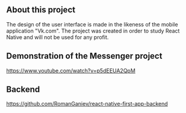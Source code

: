 ## About this project

The design of the user interface is made in the likeness of the mobile application "Vk.com".
The project was created in order to study React Native and will not be used for any profit.

## Demonstration of the Messenger project

https://www.youtube.com/watch?v=p5dEEUA2QpM

## Backend

https://github.com/RomanGaniev/react-native-first-app-backend
